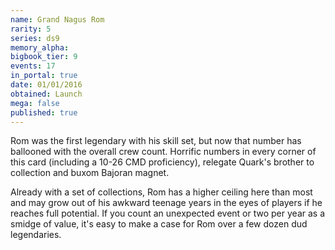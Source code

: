 ```yaml
---
name: Grand Nagus Rom
rarity: 5
series: ds9
memory_alpha:
bigbook_tier: 9
events: 17
in_portal: true
date: 01/01/2016
obtained: Launch
mega: false
published: true
---
```


Rom was the first legendary with his skill set, but now that number has ballooned with the overall crew count. Horrific numbers in every corner of this card (including a 10-26 CMD proficiency), relegate Quark's brother to collection and buxom Bajoran magnet. 

Already with a set of collections, Rom has a higher ceiling here than most and may grow out of his awkward teenage years in the eyes of players if he reaches full potential. If you count an unexpected event or two per year as a smidge of value, it's easy to make a case for Rom over a few dozen dud legendaries.
